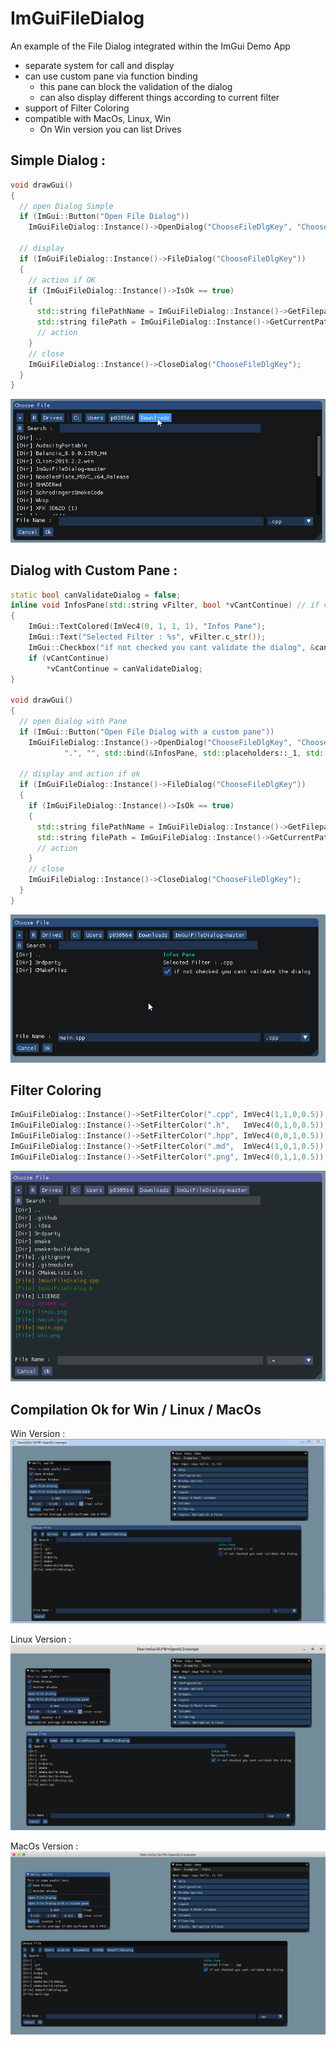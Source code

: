 # ImGuiFileDialog

An example of the File Dialog integrated within the ImGui Demo App

- separate system for call and display
- can use custom pane via function binding
  - this pane can block the validation of the dialog
  - can also display different things according to current filter
- support of Filter Coloring
- compatible with MacOs, Linux, Win
  - On Win version you can list Drives
  
## Simple Dialog :
```cpp
void drawGui()
{ 
  // open Dialog Simple
  if (ImGui::Button("Open File Dialog"))
    ImGuiFileDialog::Instance()->OpenDialog("ChooseFileDlgKey", "Choose File", ".cpp\0.h\0.hpp\0\0", ".");

  // display
  if (ImGuiFileDialog::Instance()->FileDialog("ChooseFileDlgKey")) 
  {
    // action if OK
    if (ImGuiFileDialog::Instance()->IsOk == true)
    {
      std::string filePathName = ImGuiFileDialog::Instance()->GetFilepathName();
      std::string filePath = ImGuiFileDialog::Instance()->GetCurrentPath();
      // action
    }
    // close
    ImGuiFileDialog::Instance()->CloseDialog("ChooseFileDlgKey");
  }
}
```
![alt text](dlg_simple.gif)

## Dialog with Custom Pane :
```cpp
static bool canValidateDialog = false;
inline void InfosPane(std::string vFilter, bool *vCantContinue) // if vCantContinue is false, the user cant validate the dialog
{
	ImGui::TextColored(ImVec4(0, 1, 1, 1), "Infos Pane");
	ImGui::Text("Selected Filter : %s", vFilter.c_str());
	ImGui::Checkbox("if not checked you cant validate the dialog", &canValidateDialog);
	if (vCantContinue)
	    *vCantContinue = canValidateDialog;
}

void drawGui()
{
  // open Dialog with Pane
  if (ImGui::Button("Open File Dialog with a custom pane"))
    ImGuiFileDialog::Instance()->OpenDialog("ChooseFileDlgKey", "Choose File", ".cpp\0.h\0.hpp\0\0",
            ".", "", std::bind(&InfosPane, std::placeholders::_1, std::placeholders::_2), 350, "InfosPane");

  // display and action if ok
  if (ImGuiFileDialog::Instance()->FileDialog("ChooseFileDlgKey")) 
  {
    if (ImGuiFileDialog::Instance()->IsOk == true)
    {
      std::string filePathName = ImGuiFileDialog::Instance()->GetFilepathName();
      std::string filePath = ImGuiFileDialog::Instance()->GetCurrentPath();
      // action
    }
    // close
    ImGuiFileDialog::Instance()->CloseDialog("ChooseFileDlgKey");
  }
}
```
![alt text](dlg_with_pane.gif)

## Filter Coloring

```cpp
ImGuiFileDialog::Instance()->SetFilterColor(".cpp", ImVec4(1,1,0,0.5));
ImGuiFileDialog::Instance()->SetFilterColor(".h",   ImVec4(0,1,0,0.5));
ImGuiFileDialog::Instance()->SetFilterColor(".hpp", ImVec4(0,0,1,0.5));
ImGuiFileDialog::Instance()->SetFilterColor(".md",  ImVec4(1,0,1,0.5));
ImGuiFileDialog::Instance()->SetFilterColor(".png", ImVec4(0,1,1,0.5));
```

![alt text](color_filter.png)

## Compilation Ok for Win / Linux / MacOs

Win Version :
![alt text](win.png)

Linux Version :
![alt text](linux.png)

MacOs Version :
![alt text](macos.png)

